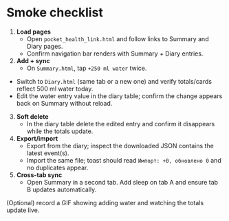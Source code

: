 # Smoke checklist

1. **Load pages**
   - Open `pocket_health_link.html` and follow links to Summary and Diary pages.
   - Confirm navigation bar renders with Summary + Diary entries.
2. **Add + sync**
   - On `Summary.html`, tap `+250 ml water` twice.
  - Switch to `Diary.html` (same tab or a new one) and verify totals/cards reflect 500 ml water today.
   - Edit the water entry value in the diary table; confirm the change appears back on Summary without reload.
3. **Soft delete**
   - In the diary table delete the edited entry and confirm it disappears while the totals update.
4. **Export/import**
   - Export from the diary; inspect the downloaded JSON contains the latest event(s).
   - Import the same file; toast should read `Импорт: +0, обновлено 0` and no duplicates appear.
5. **Cross-tab sync**
   - Open Summary in a second tab. Add sleep on tab A and ensure tab B updates automatically.

(Optional) record a GIF showing adding water and watching the totals update live.
